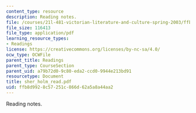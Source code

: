 ```yaml
---
content_type: resource
description: Reading notes.
file: /courses/21l-481-victorian-literature-and-culture-spring-2003/ffb8d9928c57251c866d62a5a8a44aa2_sher_holm_read.pdf
file_size: 116413
file_type: application/pdf
learning_resource_types:
- Readings
license: https://creativecommons.org/licenses/by-nc-sa/4.0/
ocw_type: OCWFile
parent_title: Readings
parent_type: CourseSection
parent_uid: a79b72d0-9c80-eda2-ccd0-9944e213bd91
resourcetype: Document
title: sher_holm_read.pdf
uid: ffb8d992-8c57-251c-866d-62a5a8a44aa2
---
```

Reading notes.